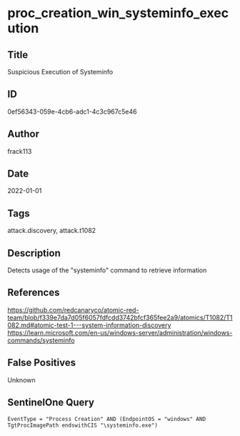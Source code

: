 # proc_creation_win_systeminfo_execution

## Title
Suspicious Execution of Systeminfo

## ID
0ef56343-059e-4cb6-adc1-4c3c967c5e46

## Author
frack113

## Date
2022-01-01

## Tags
attack.discovery, attack.t1082

## Description
Detects usage of the "systeminfo" command to retrieve information

## References
https://github.com/redcanaryco/atomic-red-team/blob/f339e7da7d05f6057fdfcdd3742bfcf365fee2a9/atomics/T1082/T1082.md#atomic-test-1---system-information-discovery
https://learn.microsoft.com/en-us/windows-server/administration/windows-commands/systeminfo

## False Positives
Unknown

## SentinelOne Query
```
EventType = "Process Creation" AND (EndpointOS = "windows" AND TgtProcImagePath endswithCIS "\systeminfo.exe")

```